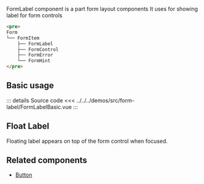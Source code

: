 FormLabel component is a part form layout components
It uses for showing label for form controls

```md
<pre>
Form
└── FormItem
    ├── FormLabel
    ├── FormControl
    ├── FormError
    └── FormHint
</pre>
```

## Basic usage

<FormLabelBasic />

::: details Source code
<<< ../../../demos/src/form-label/FormLabelBasic.vue
:::

## Float Label

Floating label appears on top of the form control when focused.

## Related components

- [Button](/components/button/button.doc)

